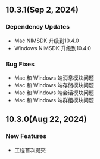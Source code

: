 ## 10.3.1(Sep 2, 2024)

### Dependency Updates
* Mac NIMSDK 升级到10.4.0
* Windows NIMSDK 升级到10.4.0

### Bug Fixes
* Mac 和 Windows 端消息模块问题
* Mac 和 Windows 端存储模块问题
* Mac 和 Windows 端会话模块问题
* Mac 和 Windows 端群组模块问题

## 10.3.0(Aug 22, 2024)

### New Features
* 工程首次提交

